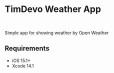 # TimDevo Weather App
<br />
  <p>
    Simple app for showing weather by Open Weather
  </p>

## Requirements

- iOS 15.1+
- Xcode 14.1
